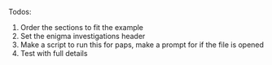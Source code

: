 Todos:
1. Order the sections to fit the example
2. Set the enigma investigations header
3. Make a script to run this for paps, make a prompt for if the file is opened
4. Test with full details
